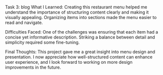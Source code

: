 Task 3: blog
What I Learned:
Creating this restaurant menu helped me understand the importance of structuring content clearly and making it visually appealing. Organizing items into sections made the menu easier to read and navigate.

Difficulties Faced:
One of the challenges was ensuring that each item had a concise yet informative description. Striking a balance between detail and simplicity required some fine-tuning.

Final Thoughts:
This project gave me a great insight into menu design and presentation. I now appreciate how well-structured content can enhance user experience, and I look forward to working on more design improvements in the future.
